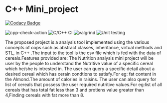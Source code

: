 # C++ Mini_project
[![Codacy Badge](https://api.codacy.com/project/badge/Grade/545632a475f2419b906ba624898c9d76)](https://app.codacy.com/gh/99002453/Mini_project?utm_source=github.com&utm_medium=referral&utm_content=99002453/Mini_project&utm_campaign=Badge_Grade)

![cpp-check-action](https://github.com/99002453/Mini_project/workflows/cpp-check-action/badge.svg)
![C/C++ CI](https://github.com/99002453/Mini_project/workflows/C/C++%20CI/badge.svg)
![valgrind](https://github.com/99002453/Mini_project/workflows/valgrind/badge.svg)
![Unit testing](https://github.com/99002453/Mini_project/workflows/Unit%20testing/badge.svg)

The proposed project is a analysis tool implemented using the various concepts of oops such as abstract classes, inheritance, virtual methods and STL, in C++ .The input to the tool is the csv file which is fed with the data of cereals.Features provided are:
The Nutrition analysis mini project will be user by the people to understand the Nutritive value of a specific cereal which he/she is intrested in.
The user can query a specific detail about a desired cereal which has cerain condtions to satisfy.For eg: fat content in the Almond.The amount of calories in raisins.
The user can also query for list of cereals that possess the user required nutritive values.For eg:list of all cereals that has total fat less than 3 and protiens value greater than 4,Finding cereals with fat more than 8.
